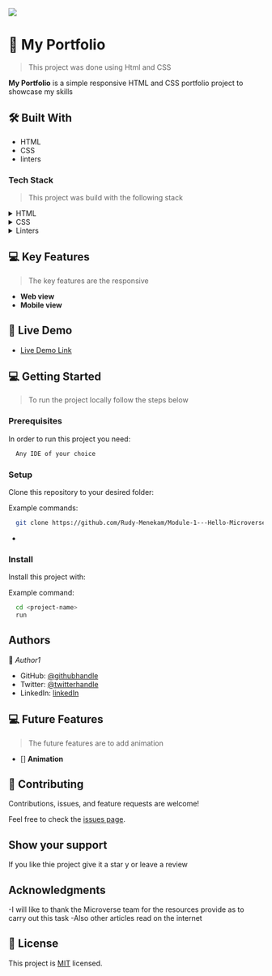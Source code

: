 ![](https://img.shields.io/badge/Microverse-blueviolet)


# 📖 My Portfolio <a name="about-project"></a>

> This project was done using Html and CSS

**My Portfolio** is a simple responsive HTML and CSS portfolio project to showcase my skills


## 🛠 Built With <a name="built-with"></a>
 
 - HTML
 - CSS
 - linters

### Tech Stack <a name="tech-stack"></a>

> This project was build with the following stack

<details>
  <summary>HTML</summary>
  <ul>
    <li><a href="https://www.w3schools.com/html/html_headings.asp">HTML</a></li>
  </ul>
</details>

<details>
  <summary>CSS</summary>
  <ul>
    <li><a href="https://www.w3schools.com/tags/tag_hn.asp">CSS</a></li>
  </ul>
</details>

<details>
  <summary>Linters</summary>
  <ul>
    <li><a href="https://github.com/microverseinc/linters-config/tree/master/html-css">Linters</a></li>
  </ul>
</details>

## 💻 Key Features <a name="getting-started"></a>

> The key features are the responsive

- **Web view**
- **Mobile view**

## 🚀 Live Demo <a name="live-demo"></a>

- [Live Demo Link](https://rudy-menekam.github.io/)


## 💻 Getting Started <a name="getting-started"></a>

> To run the project locally follow the steps below

### Prerequisites

In order to run this project you need:

```sh
  Any IDE of your choice
```

### Setup

Clone this repository to your desired folder:


Example commands:

```sh
  git clone https://github.com/Rudy-Menekam/Module-1---Hello-Microverse.git
```
-

### Install

Install this project with:


Example command:

```sh
  cd <project-name>
  run
```

## Authors

👤 *Author1*

- GitHub: [@githubhandle](https://github.com/Rudy-Menekam)
- Twitter: [@twitterhandle](https://twitter.com/MenekamR)
- LinkedIn: [linkedIn](https://www.linkedin.com/in/menekam-rudy/)

## 💻 Future Features <a name="getting-started"></a>

> The future features are to add animation

- [] **Animation**


## 🤝 Contributing

Contributions, issues, and feature requests are welcome!

Feel free to check the [issues page]([../../issues/](https://github.com/Rudy-Menekam/Module-1---My-Portfolio)).

 ## Show your support

If you like thie project give it a star y or leave a review

## Acknowledgments

-I will like to thank the Microverse team for the resources provide as to carry out this task
-Also other articles read on the internet

## 📝 License

This project is [MIT](./MIT.md) licensed.

<!-- NOTE: we recommend using the [MIT license](https://choosealicense.com/licenses/mit/) - you can set it up quickly by [using templates available on GitHub](https://docs.github.com/en/communities/setting-up-your-project-for-healthy-contributions/adding-a-license-to-a-repository). You can also use [any other license](https://choosealicense.com/licenses/) if you wish. -->
